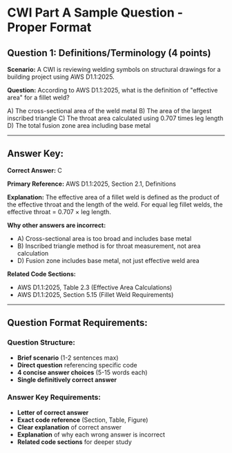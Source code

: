 # CWI Part A Sample Question - Proper Format

## Question 1: Definitions/Terminology (4 points)

**Scenario:** A CWI is reviewing welding symbols on structural drawings for a building project using AWS D1.1:2025.

**Question:** According to AWS D1.1:2025, what is the definition of "effective area" for a fillet weld?

A) The cross-sectional area of the weld metal
B) The area of the largest inscribed triangle
C) The throat area calculated using 0.707 times leg length
D) The total fusion zone area including base metal

---

## Answer Key:

**Correct Answer:** C

**Primary Reference:** AWS D1.1:2025, Section 2.1, Definitions

**Explanation:**
The effective area of a fillet weld is defined as the product of the effective throat and the length of the weld. For equal leg fillet welds, the effective throat = 0.707 × leg length.

**Why other answers are incorrect:**
- A) Cross-sectional area is too broad and includes base metal
- B) Inscribed triangle method is for throat measurement, not area calculation
- D) Fusion zone includes base metal, not just effective weld area

**Related Code Sections:**
- AWS D1.1:2025, Table 2.3 (Effective Area Calculations)
- AWS D1.1:2025, Section 5.15 (Fillet Weld Requirements)

---

## Question Format Requirements:

### Question Structure:
- **Brief scenario** (1-2 sentences max)
- **Direct question** referencing specific code
- **4 concise answer choices** (5-15 words each)
- **Single definitively correct answer**

### Answer Key Requirements:
- **Letter of correct answer**
- **Exact code reference** (Section, Table, Figure)
- **Clear explanation** of correct answer
- **Explanation** of why each wrong answer is incorrect
- **Related code sections** for deeper study
